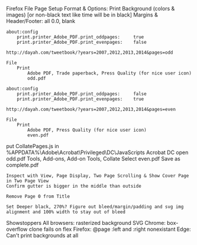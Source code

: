 Firefox
	File
		Page Setup
			Format & Options: Print Background (colors & images) [or non-black text like time will be in black]
			Margins & Header/Footer: all 0.0, blank

	about:config
		print.printer_Adobe_PDF.print_oddpages:		true
		print.printer_Adobe_PDF.print_evenpages:	false

	http://dayah.com/tweetbook/?years=2007,2012,2013,2014&pages=odd

	File
		Print
			Adobe PDF, Trade paperback, Press Quality (for nice user icon)
			odd.pdf
		
	about:config
		print.printer_Adobe_PDF.print_oddpages:		false
		print.printer_Adobe_PDF.print_evenpages:	true
	
	http://dayah.com/tweetbook/?years=2007,2012,2013,2014&pages=even

	File
		Print
			Adobe PDF, Press Quality (for nice user icon)
			even.pdf
				
put CollatePages.js in %APPDATA%\Adobe\Acrobat\Privileged\DC\JavaScripts
Acrobat DC
	open odd.pdf
	Tools, Add-ons, Add-on Tools, Collate
	Select even.pdf
	Save as complete.pdf

	Inspect with View, Page Display, Two Page Scrolling & Show Cover Page in Two Page View
	Confirm gutter is bigger in the middle than outside

	Remove Page 0 from Title

	Set Deeper black, 270%? Figure out bleed/margin/padding and svg img alignment and 100% width to stay out of bleed

Showstoppers
	All browsers: rasterized background SVG
	Chrome: box-overflow clone fails on flex
	Firefox: @page :left and :right nonexistant
	Edge: Can't print backgrounds at all
